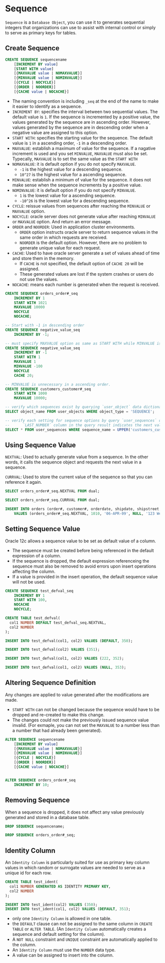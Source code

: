 # Sequence

`Sequence` is a `Database Object`, you can use it to generates sequential integers that organizations can use to assist with internal control or simply to serve as primary keys for tables.

## Create Sequence

```sql
CREATE SEQUENCE sequencename
    [INCREMENT BY value]
    [START WITH value]
    [{MAXVALUE value | NOMAXVALUE}]
    [{MINVALUE value | NOMINVALUE}]
    [{CYCLE | NOCYCLE}]
    [{ORDER | NOORDER}]
    [{CACHE value | NOCACHE}]
```

* The naming convention is including `_seq` at the end of the name to make it easier to identify as a sequence.
* `INCREMENT BY`: specifies the interval between two sequential values. The default value is `1`. If the sequence is incremented by a positive value, the values generated by the sequence are in ascending order. However, values generated by the sequence are in descending order when a negative value are assigned to this option.
* `START WITH`: specifies the starting value for the sequence. The default value is `1` in a ascending order, `-1` in a descending order.
* `MAXVALUE`: establish a maximum of value for the sequence. If a nagative increment is used and you set `MINVALUE`, `MAXVALUE` must also be set. Typecally, `MAXVALUE` is to set the same value as the `START WITH`
* `NOMAXVALUE`: it is default option if you do not specify `MAXVALUE`. 
  * `-1` is the highest value for a descending sequence.
  * `10^27` is the highest value for a ascending sequence.
* `MINVALUE`: establish a minimum of value for the sequence. it does not make sense when the sequence increments by a positive value.
* `NOMINVALUE`: it is default option if you do not specify `MINVALUE`.
  * `1` is the lowest value for a ascending sequence.
  * `-10^26` is the lowest value for a descending sequence.
* `CYCLE`:  reissue values from sequences after reaching the `MINVALUE` or `MAXVALUE` option.
* `NOCYCLE`: oracle server does not generate value after reaching `MINVALUE` or `MAXVALUE` option. And return an error message.
* `ORDER` and `NOORDER`: Used in application cluster environments.
  * `ORDER` option instructs oracle server to return sequence values in the same order in which requests are received.
  * `NOORDER` is the default option. However, there are no problem to generate unique value for each request.
* `CACHE`: Used to have oracle server generate a set of values ahead of time and store them in the memory. 
  * If `CACHE` is not specified, the default option of `CACHE 20` will be assigned.
  * These generated values are lost if the system crashes or users do not use the values.
* `NOCACHE`:  means each number is generated when the request is received.

```sql
CREATE SEQUENCE orders_order#_seq
    INCREMENT BY 1
    START WITH 1021
    MAXVALUE 10000
    NOCYCLE
    NOCACHE;

-- Start with -1 in descending order
CREATE SEQUENCE negative_value_seq
    INCREMENT BY -1;

-- must specify MAXVALUE option as same as START WITH while MINVALUE is assigned in a descending order.
CREATE SEQUENCE negative_value_seq
    INCREMENT BY -1
    START WITH 1
    MAXVALUE 1
    MINVALUE -100
    NOCYCLE
    CACHE 20;

-- MINVALUE is unnecessary in a ascending order.
CREATE SEQUENCE customers_customer#_seq
    START WITH 1000
    MAXVALUE 10000;

-- verify which sequences exist by querying `user_object` data dictionary.
SELECT object_name FROM user_objects WHERE object_type = 'SEQUENCE';

-- verify each setting for sequence options by query `user_sequences` data dictionary.
--      `LAST_NUMBER` column in the query result indicates the next value to be assigned in a sequence created with `NOCACHE`.
SELECT * FROM user_sequences WHERE sequence_name = UPPER('customers_customer#_seq');
```

## Using Sequence Value

`NEXTVAL`: Used to actually generate value from a sequence. In the other words, it calls the sequence object and requests the next value in a sequence.

`CURRVAL`: Used to store the current value of the sequence so that you can reference it again.

```sql
SELECT orders_order#_seq.NEXTVAL FROM dual;

SELECT orders_order#_seq.CURRVAL FROM dual;

INSERT INTO orders (order#, customer#, orderdate, shipdate, shipstreet, shipcity, shipstate, shipzip)
    VALUES (orders_order#_seq.NEXTVAL, 1010, '06-APR-09', NULL, '123 West Main', 'ATLATA', 'GA', 30418);
```

## Setting  Sequence Value

Oracle 12c allows a sequence value to be set as default value of a column.

* The sequence must be created before being referenced in the default expression of a column.
* If the sequence is dropped, the default expression referenceing the sequence must also be removed to avoid errors upon insert operations affecting the column.
* If a value is provided in the insert operation, the default sequence value will not be used.

```sql
CREATE SEQUENCE test_defval_seq
    INCREMENT BY 1
    START WITH 100,
    NOCACHE
    NOCYCLE;

CREATE TABLE test_defval(
  col1 NUMBER DEFAULT test_defval_seq.NEXTVAL,
  col2 NUMBER
);

INSERT INTO test_defval(col1, col2) VALUES (DEFAULT, 350);

INSERT INTO test_defval(col2) VALUES (351);

INSERT INTO test_defval(col1, col2) VALUES (222, 352);

INSERT INTO test_defval(col1, col2) VALUES (NULL, 353);
```

## Altering Sequence Definition

Any changes are applied to value generated after the modifications are made.

* `START WITH` can not be changed because the sequence would have to be dropped and re-created to make this change.
* The changes could not make the previously issued sequence value invalid. \(For exmaple, you can not set the `MAXVALUE` to a number less than a number that had already been generated\).

```sql
ALTER SEQUENCE sequencename
    [INCREMENT BY value]
    [{MAXVALUE value | NOMAXVALUE}]
    [{MINVALUE value | NOMINVALUE}]
    [{CYCLE | NOCYCLE}]
    [{ORDER | NOORDER}]
    [{CACHE value | NOCACHE}]


ALTER SEQUENCE orders_order#_seq
    INCREMENT BY 10;
```

## Removing Sequence

When a sequence is dropped, it does not affect any value previously generated and stored in a database table.

```sql
DROP SEQUENCE sequencename;

DROP SEQUENCE orders_order#_seq;
```

## Identity Column

An `Identity Column` is particularly suited for use as primary key column values in which random or surrogate values are needed to serve as a unique id for each row.

```sql
CREATE TABLE test_ident(
  col1 NUMBER GENERATED AS IDENTITY PRIMARY KEY,
  col2 NUMBER
);

INSERT INTO test_ident(col2) VALUES (350);
INSERT INTO test_ident(col1, col2) VALUES (DEFAULT, 351);
```

* only one `Identity Column` is allowed in one table.
* the `DEFAULT` clause can not be assigned to the same column in `CREATE TABLE` or `ALTER TABLE`.  \(An `Identity Column` automatically creates a sequence and default setting for the column\).
* A `NOT NULL` constraint and `UNIQUE` constraint are automatically applied to the column.
* An `Identity Column` must use the `NUMBER` data type.
* A value can be assigned to insert into the column.

